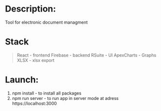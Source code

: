 # Description:

Tool for electronic document managment

# Stack

> React - frontend
> Firebase - backend
> RSuite - UI
> ApexCharts - Graphs
> XLSX - xlsx export

# Launch:

1. npm install - to install all packages
2. npm run server - to run app in server mode at adress https://localhost:3000
